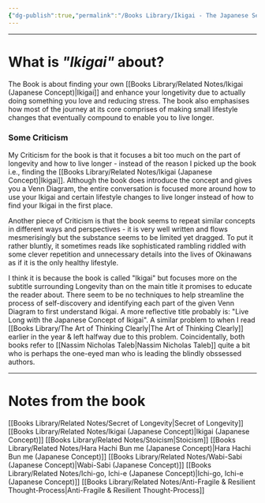 ```yaml
---
{"dg-publish":true,"permalink":"/Books Library/Ikigai - The Japanese Secret to a Long and Happy Life/","tags":["Health","Psychology"]}
---
```



---
# What is *"Ikigai"* about?
The Book is about finding your own [[Books Library/Related Notes/Ikigai (Japanese Concept)\|Ikigai]] and enhance your longetivity due to actually doing something you love and reducing stress.
The book also emphasises how most of the journey at its core comprises of making small lifestyle changes that eventually compound to enable you to live longer.

### Some Criticism
My Criticism for the book is that it focuses a bit too much on the part of longevity and how to live longer - instead of the reason I picked up the book i.e., finding the [[Books Library/Related Notes/Ikigai (Japanese Concept)\|Ikigai]]. Although the book does introduce the concept and gives you a Venn Diagram, the entire conversation is focused more around how to use your Ikigai and certain lifestyle changes to live longer instead of how to find your Ikigai in the first place.

Another piece of Criticism is that the book seems to repeat similar concepts in different ways and perspectives - it is very well written and flows mesmerisingly but the substance seems to be limited yet dragged. To put it rather bluntly, it sometimes reads like sophisticated rambling riddled with some clever repetition and unnecessary details into the lives of Okinawans as if it is the only healthy lifestyle. 

 I think it is because the book is called "Ikigai" but focuses more on the subtitle surrounding Longevity than on the main title it promises to educate the reader about. There seem to be no techniques to help streamline the process of self-discovery and identifying each part of the given Venn Diagram to first understand Ikigai. A more reflective title probably is: "Live Long with the Japanese Concept of Ikigai". A similar problem to when I read [[Books Library/The Art of Thinking Clearly\|The Art of Thinking Clearly]] earlier in the year & left halfway due to this problem. Coincidentally, both books refer to [[Nassim Nicholas Taleb\|Nassim Nicholas Taleb]] quite a bit who is perhaps the one-eyed man who is leading the blindly obssessed authors.

---
# Notes from the book
[[Books Library/Related Notes/Secret of Longevity\|Secret of Longevity]]
[[Books Library/Related Notes/Ikigai (Japanese Concept)\|Ikigai (Japanese Concept)]]
[[Books Library/Related Notes/Stoicism\|Stoicism]]
[[Books Library/Related Notes/Hara Hachi Bun me (Japanese Concept)\|Hara Hachi Bun me (Japanese Concept)]]
[[Books Library/Related Notes/Wabi-Sabi (Japanese Concept)\|Wabi-Sabi (Japanese Concept)]]
[[Books Library/Related Notes/Ichi-go, Ichi-e (Japanese Concept)\|Ichi-go, Ichi-e (Japanese Concept)]]
[[Books Library/Related Notes/Anti-Fragile & Resilient Thought-Process\|Anti-Fragile & Resilient Thought-Process]]